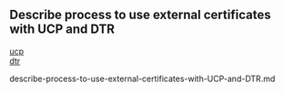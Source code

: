 ## Describe process to use external certificates with UCP and DTR

[ucp](https://docs.docker.com/ee/ucp/)   
[dtr](https://docs.docker.com/ee/dtr/)   

describe-process-to-use-external-certificates-with-UCP-and-DTR.md
